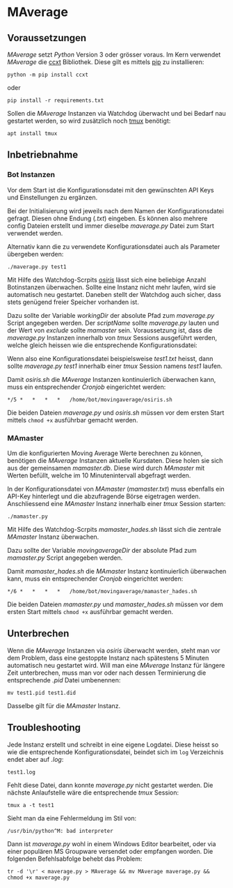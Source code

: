 # MAverage

## Voraussetzungen

*MAverage* setzt *Python* Version 3 oder grösser voraus.
Im Kern verwendet *MAverage* die [ccxt](https://github.com/ccxt/ccxt) Bibliothek. Diese gilt es mittels [pip](https://pypi.org/project/pip/) zu installieren:

`python -m pip install ccxt`

oder

`pip install -r requirements.txt`

Sollen die *MAverage* Instanzen via Watchdog überwacht und bei Bedarf nau gestartet werden, so wird zusätzlich noch [tmux](https://github.com/tmux/tmux/wiki) benötigt:

`apt install tmux`


## Inbetriebnahme
### Bot Instanzen
Vor dem Start ist die Konfigurationsdatei mit den gewünschten API Keys und Einstellungen zu ergänzen.

Bei der Initialisierung wird jeweils nach dem Namen der Konfigurationsdatei gefragt. Diesen ohne Endung (*.txt*) eingeben. 
Es können also mehrere config Dateien erstellt und immer dieselbe *maverage.py* Datei zum Start verwendet werden.

Alternativ kann die zu verwendete Konfigurationsdatei auch als Parameter übergeben werden:

`./maverage.py test1`

Mit Hilfe des Watchdog-Scrpits *[osiris](https://github.com/RetGal/osiris)* lässt sich eine beliebige Anzahl Botinstanzen überwachen.
Sollte eine Instanz nicht mehr laufen, wird sie automatisch neu gestartet. Daneben stellt der Watchdog auch sicher, dass stets genügend freier Speicher vorhanden ist.

Dazu sollte der Variable *workingDir* der absolute Pfad zum *maverage.py* Script angegeben werden.
Der *scriptName* sollte *maverage.py* lauten und der Wert von *exclude* sollte *mamaster* sein.
Voraussetzung ist, dass die *maverage.py* Instanzen innerhalb von *tmux* Sessions ausgeführt werden, welche gleich heissen wie die entsprechende Konfigurationsdatei:

Wenn also eine Konfigurationsdatei beispielsweise *test1.txt* heisst, dann sollte *maverage.py test1* innerhalb einer *tmux* Session namens *test1* laufen.

Damit *osiris.sh* die *MAverage*  Instanzen kontinuierlich überwachen kann, muss ein entsprechender *Cronjob* eingerichtet werden:

`*/5 *   *   *   *   /home/bot/movingaverage/osiris.sh`

Die beiden Dateien *maverage.py* und *osiris.sh* müssen vor dem ersten Start mittels `chmod +x` ausführbar gemacht werden.

### MAmaster

Um die konfigurierten Moving Average Werte berechnen zu können, benötigen die *MAverage* Instanzen aktuelle Kursdaten.
Diese holen sie sich aus der gemeinsamen *mamaster.db*. Diese wird durch *MAmaster* mit Werten befüllt, welche im 10 Minutenintervall abgefragt werden.

In der Konfigurationsdatei von *MAmaster* (*mamaster.txt*) muss ebenfalls ein API-Key hinterlegt und die abzufragende Börse eigetragen werden.
Anschliessend eine *MAmaster* Instanz innerhalb einer *tmux* Session starten:

`./mamaster.py`

Mit Hilfe des Watchdog-Scrpits *mamaster_hades.sh* lässt sich die zentrale *MAmaster* Instanz überwachen.

Dazu sollte der Variable *movingaverageDir* der absolute Pfad zum *mamaster.py* Script angegeben werden.

Damit *mamaster_hades.sh* die *MAmaster*  Instanz kontinuierlich überwachen kann, muss ein entsprechender *Cronjob* eingerichtet werden:

`*/6 *   *   *   *   /home/bot/movingaverage/mamaster_hades.sh`

Die beiden Dateien *mamaster.py* und *mamaster_hades.sh* müssen vor dem ersten Start mittels `chmod +x` ausführbar gemacht werden.

## Unterbrechen

Wenn die *MAverage* Instanzen via *osiris* überwacht werden, steht man vor dem Problem, dass eine gestoppte Instanz nach spätestens 5 Minuten automatisch neu gestartet wird. Will man eine *MAverage* Instanz für längere Zeit unterbrechen, muss man vor oder nach dessen Terminierung die entsprechende *.pid* Datei umbenennen:

`mv test1.pid test1.did`

Dasselbe gilt für die *MAmaster* Instanz.

## Troubleshooting

Jede Instanz erstellt und schreibt in eine eigene Logdatei. Diese heisst so wie die entsprechende Konfigurationsdatei, beindet sich im `log` Verzeichnis endet aber auf *.log*:

`test1.log`

Fehlt diese Datei, dann konnte *maverage.py* nicht gestartet werden.
Die nächste Anlaufstelle wäre die entsprechende *tmux* Session:

`tmux a -t test1`

Sieht man da eine Fehlermeldung im Stil von:

`/usr/bin/python^M: bad interpreter`

Dann ist *maverage.py* wohl in einem Windows Editor bearbeitet, oder via einer populären MS Groupware versendet oder empfangen worden. Die folgenden Befehlsabfolge behebt das Problem:

`tr -d '\r' < maverage.py > MAverage && mv MAverage maverage.py && chmod +x maverage.py`
